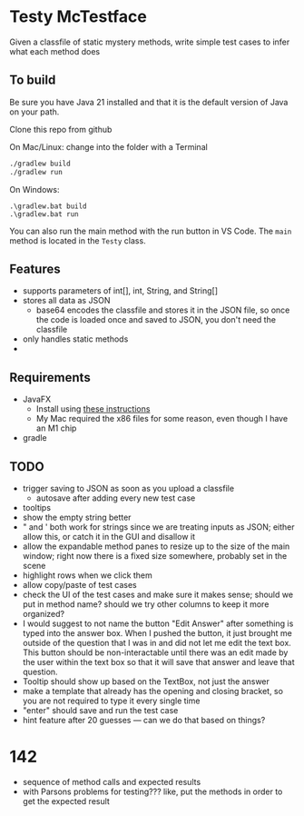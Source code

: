 Testy McTestface
===
Given a classfile of static mystery methods, write simple test cases to infer what each method does

## To build

Be sure you have Java 21 installed and that it is the default version of Java on your path.

Clone this repo from github

On Mac/Linux:
change into the folder with a Terminal

```bash
./gradlew build
./gradlew run
```

On Windows:

```command
.\gradlew.bat build
.\gradlew.bat run
```

You can also run the main method with the run button in VS Code. The `main` method is located in the `Testy` class.

Features
----
* supports parameters of int[], int, String, and String[]
* stores all data as JSON
    * base64 encodes the classfile and stores it in the JSON file, so once the code is loaded once and saved to JSON, you don't need the classfile
* only handles static methods
* 

Requirements
----
* JavaFX
    * Install using [these instructions](https://openjfx.io/openjfx-docs/#gradle)
    * My Mac required the x86 files for some reason, even though I have an M1 chip
* gradle
    
TODO
---
* trigger saving to JSON as soon as you upload a classfile
	* autosave after adding every new test case
* tooltips
* show the empty string better
* " and ' both work for strings since we are treating inputs as JSON; either allow this, or catch it in the GUI and disallow it
* allow the expandable method panes to resize up to the size of the main window; right now there is a fixed size somewhere, probably set in the scene
* highlight rows when we click them
* allow copy/paste of test cases
* check the UI of the test cases and make sure it makes sense; should we put in method name? should we try other columns to keep it more organized?
*  I would suggest to not name the button "Edit Answer" after something is typed into the answer box. When I pushed the button, it just brought me outside of the question that I was in and did not let me edit the text box. This button should be non-interactable until there was an edit made by the user within the text box so that it will save that answer and leave that question.
* Tooltip should show up based on the TextBox, not just the answer
* make a template that already has the opening and closing bracket, so you are not required to type it every single time
* "enter" should save and run the test case
* hint feature after 20 guesses — can we do that based on things?

# 142
* sequence of method calls and expected results
* with Parsons problems for testing??? like, put the methods in order to get the expected result